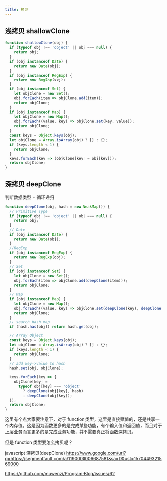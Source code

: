 ```yaml
---
title: 拷贝
---
```


## 浅拷贝 shallowClone

```js
function shallowClone(obj) {
  if (typeof obj !== 'object' || obj === null) {
    return obj;
  }
  if (obj instanceof Date) {
    return new Date(obj);
  }
  if (obj instanceof RegExp) {
    return new RegExp(obj);
  }
  if (obj instanceof Set) {
    let objClone = new Set();
    obj.forEach(item => objClone.add(item));
    return objClone;
  }
  if (obj instanceof Map) {
    let objClone = new Map();
    obj.forEach((value, key) => objClone.set(key, value));
    return objClone;
  }
  const keys = Object.keys(obj);
  let objClone = Array.isArray(obj) ? [] : {};
  if (keys.length < 1) {
    return objClone;
  }
  keys.forEach(key => (objClone[key] = obj[key]));
  return objClone;
}
```

## 深拷贝 deepClone

判断数据类型 + 循环递归

```js
function deepClone(obj, hash = new WeakMap()) {
  // Primitive Type
  if (typeof obj !== 'object' || obj === null) {
    return obj;
  }
  // Date
  if (obj instanceof Date) {
    return new Date(obj);
  }
  //RegExp
  if (obj instanceof RegExp) {
    return new RegExp(obj);
  }
  // Set
  if (obj instanceof Set) {
    let objClone = new Set();
    obj.forEach(item => objClone.add(deepClone(item)));
    return objClone;
  }
  // Map
  if (obj instanceof Map) {
    let objClone = new Map();
    obj.forEach((value, key) => objClone.set(deepClone(key), deepClone(value)));
    return objClone;
  }
  // search hash map
  if (hash.has(obj)) return hash.get(obj);

  // Array Object
  const keys = Object.keys(obj);
  let objClone = Array.isArray(obj) ? [] : {};
  if (keys.length < 1) {
    return objClone;
  }
  // add key->value to hash
  hash.set(obj, objClone);

  keys.forEach(key => {
    objClone[key] =
      typeof obj[key] === 'object'
        ? deepClone(obj[key], hash)
        : deepClone(obj[key]);
  });
  return objClone;
}
```

这里有个点大家要注意下，对于 function 类型，这里是直接赋值的，还是共享一个内存值。这是因为函数更多的是完成某些功能，有个输入值和返回值，而且对于上层业务而言更多的是完成业务功能，并不需要真正将函数深拷贝。

但是 function 类型要怎么拷贝呢？

javascript 深拷贝(deepClone) https://www.google.com/url?q=https://segmentfault.com/a/1190000006687581&sa=D&ust=1570449321569000

https://github.com/muwenzi/Program-Blog/issues/62
